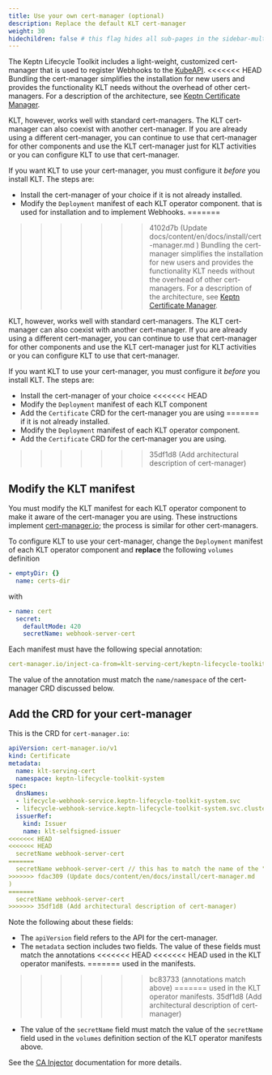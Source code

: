 ```yaml
---
title: Use your own cert-manager (optional)
description: Replace the default KLT cert-manager
weight: 30
hidechildren: false # this flag hides all sub-pages in the sidebar-multicard.html
---
```


The Keptn Lifecycle Toolkit includes
a light-weight, customized cert-manager
that is used to register Webhooks to the [KubeAPI](https://kubernetes.io/docs/reference/access-authn-authz/extensible-admission-controllers/).
<<<<<<< HEAD
Bundling the cert-manager simplifies the installation for new users
and provides the functionality KLT needs
without the overhead of other cert-managers.
For a description of the architecture, see
[Keptn Certificate Manager](../concepts/architecture/cert-manager.md).

KLT, however, works well with standard cert-managers.
The KLT cert-manager can also coexist with another cert-manager.
If you are already using a different cert-manager,
you can continue to use that cert-manager for other components
and use the KLT cert-manager just for KLT activities
or you can configure KLT to use that cert-manager.

If you want KLT to use your cert-manager,
you must configure it *before* you install KLT.
The steps are:

* Install the cert-manager of your choice
  if it is not already installed.
* Modify the `Deployment` manifest of each KLT operator component.
that is used for installation and to implement Webhooks.
=======
>>>>>>> 4102d7b (Update docs/content/en/docs/install/cert-manager.md)
Bundling the cert-manager simplifies the installation for new users
and provides the functionality KLT needs
without the overhead of other cert-managers.
For a description of the architecture, see
[Keptn Certificate Manager](../concepts/architecture/cert-manager.md).

KLT, however, works well with standard cert-managers.
The KLT cert-manager can also coexist with another cert-manager.
If you are already using a different cert-manager,
you can continue to use that cert-manager for other components
and use the KLT cert-manager just for KLT activities
or you can configure KLT to use that cert-manager.

If you want KLT to use your cert-manager,
you must configure it *before* you install KLT.
The steps are:

* Install the cert-manager of your choice
<<<<<<< HEAD
* Modify the `Deployment` manifest of each KLT component
* Add the `Certificate` CRD for the cert-manager you are using
=======
  if it is not already installed.
* Modify the `Deployment` manifest of each KLT operator component.
* Add the `Certificate` CRD for the cert-manager you are using.
>>>>>>> 35df1d8 (Add architectural description of cert-manager)

## Modify the KLT manifest

You must modify the KLT manifest for each KLT operator component
to make it aware of the cert-manager you are using.
These instructions implement
[cert-manager.io](https://cert-manager.io/);
the process is similar for other cert-managers.

To configure KLT to use your cert-manager,
change the `Deployment` manifest of each KLT operator component
and **replace** the following `volumes` definition

   ```yaml
   - emptyDir: {}
     name: certs-dir
   ```

   with

   ```yaml
   - name: cert
     secret:
       defaultMode: 420
       secretName: webhook-server-cert
   ```

Each manifest must have the following special annotation:

```yaml
cert-manager.io/inject-ca-from=klt-serving-cert/keptn-lifecycle-toolkit-system
```

The value of the annotation must match the
`name/namespace` of the cert-manager CRD discussed below.

## Add the CRD for your cert-manager

This is the CRD for `cert-manager.io`:

```yaml
apiVersion: cert-manager.io/v1
kind: Certificate
metadata:
  name: klt-serving-cert 
  namespace: keptn-lifecycle-toolkit-system
spec:
  dnsNames:
  - lifecycle-webhook-service.keptn-lifecycle-toolkit-system.svc
  - lifecycle-webhook-service.keptn-lifecycle-toolkit-system.svc.cluster.local
  issuerRef:
    kind: Issuer
    name: klt-selfsigned-issuer
<<<<<<< HEAD
<<<<<<< HEAD
  secretName webhook-server-cert
=======
  secretName webhook-server-cert // this has to match the name of the "secretName" field in the volume definition 
>>>>>>> fdac309 (Update docs/content/en/docs/install/cert-manager.md)
=======
  secretName webhook-server-cert
>>>>>>> 35df1d8 (Add architectural description of cert-manager)
```

Note the following about these fields:

* The `apiVersion` field refers to the API for the cert-manager.
* The `metadata` section includes two fields.
  The value of these fields must match the annotations
<<<<<<< HEAD
<<<<<<< HEAD
  used in the KLT operator manifests.
=======
  used in the manifests.
>>>>>>> bc83733 (annotations match above)
=======
  used in the KLT operator manifests.
>>>>>>> 35df1d8 (Add architectural description of cert-manager)
* The value of the `secretName` field
  must match the value of the `secretName` field used
  in the `volumes` definition section of the KLT operator manifests above.

See the [CA Injector](https://cert-manager.io/docs/concepts/ca-injector/)
documentation for more details.

